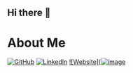 ## Hi there 👋

# About Me

[![GitHub](https://img.shields.io/badge/GitHub-%40nskath-239a3b.svg)](https://github.com/nskath)
[![LinkedIn](https://img.shields.io/badge/Linked-in-0c66c3.svg)](https://www.linkedin.com/in/navtejk/)
[![Website](![image](https://github.com/user-attachments/assets/b2df0c85-ba5a-43aa-98f5-8fc64aeb0f6a)](https://nskath.github.io)
<!--

- 🔭 I’m currently working on ...
- 🌱 I’m currently learning ...
- 👯 I’m looking to collaborate on ...
- 🤔 I’m looking for help with ...
- 💬 Ask me about ...
- 📫 How to reach me: ...
- 😄 Pronouns: ...
- ⚡ Fun fact: ...
-->
